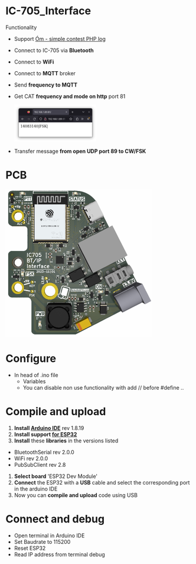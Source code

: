 # IC-705_Interface
Functionality
- Support [Óm - simple contest PHP log](https://github.com/ok1hra/Om)
- Connect to IC-705 via **Bluetooth**
- Connect to **WiFi**
- Connect to **MQTT** broker
- Send **frequency to MQTT**
- Get CAT **frequency and mode on http** port 81

  <img src="https://raw.githubusercontent.com/ok1hra/IC-705_Interface/main/http-cat.png" height="100">
  
- Transfer message **from open UDP port 89 to CW/FSK**

# PCB
<img src="https://raw.githubusercontent.com/ok1hra/IC-705_Interface/main/hw/IC-705-interface-01.png" height="400">

# Configure
- In head of .ino file
  - Variables
  - You can disable non use functionality with add // before #define ..

# Compile and upload
1.  **Install [Arduino IDE](https://www.arduino.cc/en/software)** rev 1.8.19
1.  **Install support [for ESP32](https://docs.espressif.com/projects/arduino-esp32/en/latest/installing.html)**
1.  **Install** these **libraries** in the versions listed
  * BluetoothSerial rev 2.0.0
  * WiFi rev 2.0.0
  * PubSubClient rev 2.8
1. **Select board** 'ESP32 Dev Module'
1. **Connect** the ESP32 with a **USB** cable and select the corresponding port in the arduino IDE
1. Now you can **compile and upload** code using USB

# Connect and debug
- Open terminal in Arduino IDE
- Set Baudrate to 115200
- Reset ESP32
- Read IP address from terminal debug
